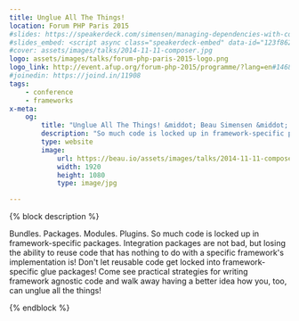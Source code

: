```yaml
---
title: Unglue All The Things!
location: Forum PHP Paris 2015
#slides: https://speakerdeck.com/simensen/managing-dependencies-with-composer-php-world-2014
#slides_embed: <script async class="speakerdeck-embed" data-id="123f86204bf401329b467e55d489251a" data-ratio="1.77777777777778" src="//speakerdeck.com/assets/embed.js"></script>
#cover: assets/images/talks/2014-11-11-composer.jpg
logo: assets/images/talks/forum-php-paris-2015-logo.png
logo_link: http://event.afup.org/forum-php-2015/programme/?lang=en#1468
#joinedin: https://joind.in/11908
tags:
    - conference
    - frameworks
x-meta:
    og:
        title: "Unglue All The Things! &middot; Beau Simensen &middot; dflydev"
        description: "So much code is locked up in framework-specific packages."
        type: website
        image:
            url: https://beau.io/assets/images/talks/2014-11-11-composer.jpg
            width: 1920
            height: 1080
            type: image/jpg

---
```

{% block description %}

Bundles. Packages. Modules. Plugins. So much code is locked up in framework-specific packages. Integration packages are not bad, but losing the ability to reuse code that has nothing to do with a specific framework's implementation is! Don't let reusable code get locked into framework-specific glue packages! Come see practical strategies for writing framework agnostic code and walk away having a better idea how you, too, can unglue all the things!

{% endblock %}

